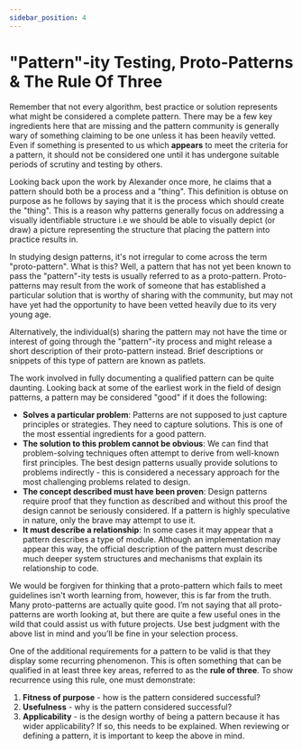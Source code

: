 ```yaml
---
sidebar_position: 4
---
```


# "Pattern"-ity Testing, Proto-Patterns & The Rule Of Three

Remember that not every algorithm, best practice or solution represents what might be considered a complete pattern. There may be a few key ingredients here that are missing and the pattern community is generally wary of something claiming to be one unless it has been heavily vetted. Even if something is presented to us which **appears** to meet the criteria for a pattern, it should not be considered one until it has undergone suitable periods of scrutiny and testing by others.

Looking back upon the work by Alexander once more, he claims that a pattern should both be a process and a "thing". This definition is obtuse on purpose as he follows by saying that it is the process which should create the "thing". This is a reason why patterns generally focus on addressing a visually identifiable structure i.e we should be able to visually depict (or draw) a picture representing the structure that placing the pattern into practice results in.

In studying design patterns, it's not irregular to come across the term "proto-pattern". What is this? Well, a pattern that has not yet been known to pass the "pattern"-ity tests is usually referred to as a proto-pattern. Proto-patterns may result from the work of someone that has established a particular solution that is worthy of sharing with the community, but may not have yet had the opportunity to have been vetted heavily due to its very young age.

Alternatively, the individual(s) sharing the pattern may not have the time or interest of going through the "pattern"-ity process and might release a short description of their proto-pattern instead. Brief descriptions or snippets of this type of pattern are known as patlets.

The work involved in fully documenting a qualified pattern can be quite daunting. Looking back at some of the earliest work in the field of design patterns, a pattern may be considered "good" if it does the following:

- **Solves a particular problem**: Patterns are not supposed to just capture principles or strategies. They need to capture solutions. This is one of the most essential ingredients for a good pattern.
- **The solution to this problem cannot be obvious**: We can find that problem-solving techniques often attempt to derive from well-known first principles. The best design patterns usually provide solutions to problems indirectly - this is considered a necessary approach for the most challenging problems related to design.
- **The concept described must have been proven**: Design patterns require proof that they function as described and without this proof the design cannot be seriously considered. If a pattern is highly speculative in nature, only the brave may attempt to use it.
- **It must describe a relationship**: In some cases it may appear that a pattern describes a type of module. Although an implementation may appear this way, the official description of the pattern must describe much deeper system structures and mechanisms that explain its relationship to code.

We would be forgiven for thinking that a proto-pattern which fails to meet guidelines isn't worth learning from, however, this is far from the truth. Many proto-patterns are actually quite good. I’m not saying that all proto-patterns are worth looking at, but there are quite a few useful ones in the wild that could assist us with future projects. Use best judgment with the above list in mind and you’ll be fine in your selection process.

One of the additional requirements for a pattern to be valid is that they display some recurring phenomenon. This is often something that can be qualified in at least three key areas, referred to as the **rule of three**. To show recurrence using this rule, one must demonstrate:

1. **Fitness of purpose** - how is the pattern considered successful?
2. **Usefulness** - why is the pattern considered successful?
3. **Applicability** - is the design worthy of being a pattern because it has wider applicability? If so, this needs to be explained. When reviewing or defining a pattern, it is important to keep the above in mind.
